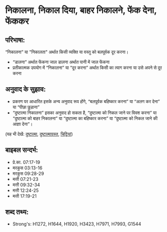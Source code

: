 # निकालना, निकाल दिया, बाहर निकालने, फेंक देना, फेंककर #

## परिभाषा: ##

“निकालना” या "निकालता" अर्थात किसी व्यक्ति या वस्तु को बलपूर्वक दूर करना।

* “डालना” अर्थात फेंकना जाल डालना अर्थात पानी में जाल फेंकना
* प्रतीकात्मक उपयोग में “निकालना” या “दूर करना” अर्थात किसी का त्याग करना या उसे अपने से दूर करना

## अनुवाद के सुझाव: ##

* प्रकरण पर आधारित इसके अन्य अनुवाद रूप होंगे, “बलपूर्वक बहिष्कार करना” या “अलग कर देना” या “पीछा छुड़ाना”
* “दुष्टात्मा निकालना” इसका अनुवाद हो सकता है, “दुष्टात्मा को निकल जाने पर विवश करना” या “दुष्टात्मा को बाहर निकालना” या “दुष्टात्मा का बहिष्कार करना” या “दुष्टात्मा को निकल जाने की आज्ञा देना”।

(यह भी देखें: [दुष्टात्मा](../demon.md), [दुष्टात्माग्रस्त](../demonpossessed.md), [चिट्ठियां](../lots.md))

## बाइबल सन्दर्भ: ##

* प्रे.का. 07:17-19
* मरकुस 03:13-16
* मरकुस 09:28-29
* मत्ती 07:21-23
* मत्ती 09:32-34
* मत्ती 12:24-25
* मत्ती 17:19-21

## शब्द तथ्य: ##

* Strong's: H1272, H1644, H1920, H3423, H7971, H7993, G1544
